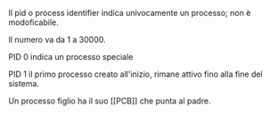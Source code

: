 Il pid o process identifier indica univocamente un processo; non è modoficabile.

Il numero va da 1 a 30000.

PID 0 indica un processo speciale

PID 1 il primo processo creato all'inizio, rimane attivo fino alla fine del sistema.

Un processo figlio ha il suo [[PCB]] che punta al padre.